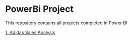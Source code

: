 # PowerBi Project

This repository contains all projects completed in Power BI

[1. Adidas Sales Analysis](https://github.com/favour-ui/PowerBi-Project/blob/main/Adidas%20Sales%20Analysis/Adidas%20Sales%20Report.md)
